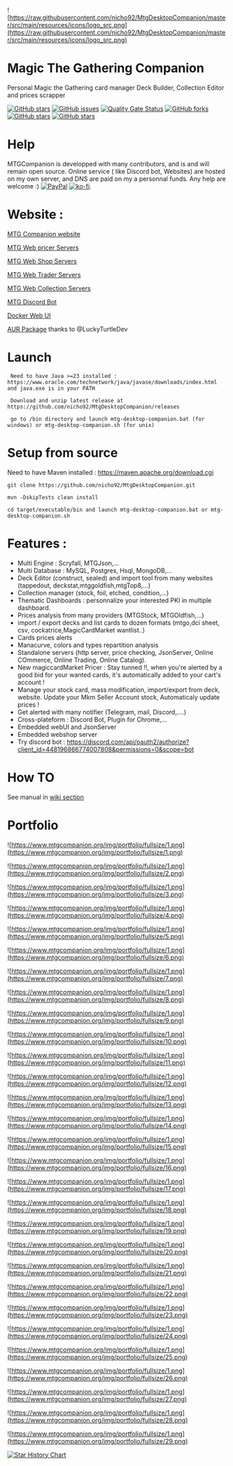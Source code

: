 ![https://raw.githubusercontent.com/nicho92/MtgDesktopCompanion/master/src/main/resources/icons/logo_src.png](https://raw.githubusercontent.com/nicho92/MtgDesktopCompanion/master/src/main/resources/icons/logo_src.png)

# Magic The Gathering Companion
Personal Magic the Gathering card manager Deck Builder, Collection Editor and prices scrapper

[![GitHub stars](https://img.shields.io/badge/download-latest-green.svg)](https://github.com/nicho92/MtgDesktopCompanion/releases/)
[![GitHub issues](https://img.shields.io/github/issues/nicho92/MtgDesktopCompanion.svg)](https://github.com/nicho92/MtgDesktopCompanion/issues)
[![Quality Gate Status](https://sonarcloud.io/api/project_badges/measure?project=org.magic%3Amagic-api&metric=alert_status)](https://sonarcloud.io/dashboard?id=org.magic%3Amagic-api)
[![GitHub forks](https://img.shields.io/github/forks/nicho92/MtgDesktopCompanion.svg)](https://github.com/nicho92/MtgDesktopCompanion/network)
[![GitHub stars](https://img.shields.io/github/stars/nicho92/MtgDesktopCompanion.svg)](https://github.com/nicho92/MtgDesktopCompanion/stargazers)
[![GitHub stars](https://img.shields.io/twitter/url/https/shields.io.svg?style=social)](https://twitter.com/mtgdesktopcomp1)

# Help
MTGCompanion is developped with many contributors, and is and will remain open source. Online service ( like Discord bot, Websites) are hosted on my own server, and DNS are paid on my a personnal funds.
Any help are welcome :) [![PayPal](https://img.shields.io/static/v1.svg?label=PayPal&message=Support%20MTGCompanion&color=Blue&logo=paypal)](https://www.paypal.com/donate/?business=ZXJKNZZQ2S7US&no_recurring=0&item_name=Help+me+to+continue+MTGCompanion+developpement%2C+and+online+service+like+Discord+bot+&currency_code=EUR)
[![ko-fi](https://ko-fi.com/img/githubbutton_sm.svg)](https://ko-fi.com/T6T6PSFPN).

# Website : 
[MTG Companion website](https://www.mtgcompanion.org/)

[MTG Web pricer Servers](https://my.mtgcompanion.org/prices-ui)

[MTG Web Shop Servers](https://my.mtgcompanion.org/shop-ui)

[MTG Web Trader Servers](https://my.mtgcompanion.org/trades-ui/pages/index.html)

[MTG Web Collection Servers](https://my.mtgcompanion.org/collection-ui/pages/index.html)

[MTG Discord Bot](https://top.gg/bot/448196866774007808) 

[Docker Web UI](https://hub.docker.com/r/mtgcompanion/mtgcompanion/tags)

[AUR Package](https://aur.archlinux.org/packages/mtg-desktop-companion) thanks to @LuckyTurtleDev

# Launch
```
 Need to have Java >=23 installed : https://www.oracle.com/technetwork/java/javase/downloads/index.html and java.exe is in your PATH

 Download and unzip latest release at https://github.com/nicho92/MtgDesktopCompanion/releases

 go to /bin directory and launch mtg-desktop-companion.bat (for windows) or mtg-desktop-companion.sh (for unix)
```

# Setup from source

 Need to have Maven installed : https://maven.apache.org/download.cgi


```
git clone https://github.com/nicho92/MtgDesktopCompanion.git

mvn -DskipTests clean install

cd target/executable/bin and launch mtg-desktop-companion.bat or mtg-desktop-companion.sh

```

# Features :

- Multi Engine : Scryfall, MTGJson,...
- Multi Database : MySQL, Postgres, Hsql, MongoDB,...
- Deck Editor (construct, sealed) and import tool from many websites (tappedout, deckstat,mtggoldfish,mtgTop8,...)
- Collection manager (stock, foil, etched, condition,...) 
- Thematic Dashboards : personnalize your interested PKI in multiple dashboard.
- Prices analysis from many providers  (MTGStock, MTGOldfish,...)
- import / export decks and list cards to dozen formats (mtgo,dci sheet, csv, cockatrice,MagicCardMarket wantlist..) 
- Cards prices alerts
- Manacurve, colors and types repartition analysis
- Standalone servers (http server, price checking, JsonServer, Online COmmerce, Online Trading, Online Catalog).
- New magiccardMarket Pricer : Stay tunned !!,  when you're alerted by a good bid for your wanted cards, it's automatically added to your cart's account ! 
- Manage your stock card, mass modification, import/export from deck, website. Update your Mkm Seller Account stock, Automaticaly update prices !
- Get alerted with many notifier (Telegram, mail, Discord,....) 
- Cross-plateform : Discord Bot, Plugin for Chrome,...
- Embedded webUI and JsonServer
- Embedded webshop server
- Try discord bot : https://discord.com/api/oauth2/authorize?client_id=448196866774007808&permissions=0&scope=bot

# How TO
See manual in [wiki section](https://github.com/nicho92/MtgDesktopCompanion/wiki)

# Portfolio

![https://www.mtgcompanion.org/img/portfolio/fullsize/1.png](https://www.mtgcompanion.org/img/portfolio/fullsize/1.png)

![https://www.mtgcompanion.org/img/portfolio/fullsize/1.png](https://www.mtgcompanion.org/img/portfolio/fullsize/2.png)

![https://www.mtgcompanion.org/img/portfolio/fullsize/1.png](https://www.mtgcompanion.org/img/portfolio/fullsize/3.png)

![https://www.mtgcompanion.org/img/portfolio/fullsize/1.png](https://www.mtgcompanion.org/img/portfolio/fullsize/4.png)

![https://www.mtgcompanion.org/img/portfolio/fullsize/1.png](https://www.mtgcompanion.org/img/portfolio/fullsize/5.png)

![https://www.mtgcompanion.org/img/portfolio/fullsize/1.png](https://www.mtgcompanion.org/img/portfolio/fullsize/6.png)

![https://www.mtgcompanion.org/img/portfolio/fullsize/1.png](https://www.mtgcompanion.org/img/portfolio/fullsize/7.png)

![https://www.mtgcompanion.org/img/portfolio/fullsize/1.png](https://www.mtgcompanion.org/img/portfolio/fullsize/8.png)

![https://www.mtgcompanion.org/img/portfolio/fullsize/1.png](https://www.mtgcompanion.org/img/portfolio/fullsize/9.png)

![https://www.mtgcompanion.org/img/portfolio/fullsize/1.png](https://www.mtgcompanion.org/img/portfolio/fullsize/10.png)

![https://www.mtgcompanion.org/img/portfolio/fullsize/1.png](https://www.mtgcompanion.org/img/portfolio/fullsize/11.png)

![https://www.mtgcompanion.org/img/portfolio/fullsize/1.png](https://www.mtgcompanion.org/img/portfolio/fullsize/12.png)

![https://www.mtgcompanion.org/img/portfolio/fullsize/1.png](https://www.mtgcompanion.org/img/portfolio/fullsize/13.png)

![https://www.mtgcompanion.org/img/portfolio/fullsize/1.png](https://www.mtgcompanion.org/img/portfolio/fullsize/14.png)

![https://www.mtgcompanion.org/img/portfolio/fullsize/1.png](https://www.mtgcompanion.org/img/portfolio/fullsize/15.png)

![https://www.mtgcompanion.org/img/portfolio/fullsize/1.png](https://www.mtgcompanion.org/img/portfolio/fullsize/16.png)

![https://www.mtgcompanion.org/img/portfolio/fullsize/1.png](https://www.mtgcompanion.org/img/portfolio/fullsize/17.png)

![https://www.mtgcompanion.org/img/portfolio/fullsize/1.png](https://www.mtgcompanion.org/img/portfolio/fullsize/18.png)

![https://www.mtgcompanion.org/img/portfolio/fullsize/1.png](https://www.mtgcompanion.org/img/portfolio/fullsize/19.png)

![https://www.mtgcompanion.org/img/portfolio/fullsize/1.png](https://www.mtgcompanion.org/img/portfolio/fullsize/20.png)

![https://www.mtgcompanion.org/img/portfolio/fullsize/1.png](https://www.mtgcompanion.org/img/portfolio/fullsize/21.png)

![https://www.mtgcompanion.org/img/portfolio/fullsize/1.png](https://www.mtgcompanion.org/img/portfolio/fullsize/22.png)

![https://www.mtgcompanion.org/img/portfolio/fullsize/1.png](https://www.mtgcompanion.org/img/portfolio/fullsize/23.png)

![https://www.mtgcompanion.org/img/portfolio/fullsize/1.png](https://www.mtgcompanion.org/img/portfolio/fullsize/24.png)

![https://www.mtgcompanion.org/img/portfolio/fullsize/1.png](https://www.mtgcompanion.org/img/portfolio/fullsize/25.png)

![https://www.mtgcompanion.org/img/portfolio/fullsize/1.png](https://www.mtgcompanion.org/img/portfolio/fullsize/26.png)

![https://www.mtgcompanion.org/img/portfolio/fullsize/1.png](https://www.mtgcompanion.org/img/portfolio/fullsize/27.png)

![https://www.mtgcompanion.org/img/portfolio/fullsize/1.png](https://www.mtgcompanion.org/img/portfolio/fullsize/28.png)

![https://www.mtgcompanion.org/img/portfolio/fullsize/1.png](https://www.mtgcompanion.org/img/portfolio/fullsize/29.png)


[![Star History Chart](https://api.star-history.com/svg?repos=nicho92/MtgDesktopCompanion&type=Date)](https://star-history.com/#nicho92/MtgDesktopCompanion&Date)
